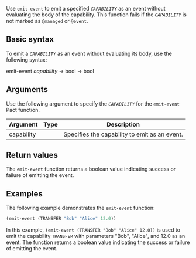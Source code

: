 Use `emit-event` to emit a specified *`CAPABILITY`* as an event without evaluating the body of the capability. This function fails if the *`CAPABILITY`* is not marked as `@managed` or `@event`.

## Basic syntax

To emit a *`CAPABILITY`* as an event without evaluating its body, use the following syntax:

emit-event *capability* -> bool -> bool

## Arguments

Use the following argument to specify the *`CAPABILITY`* for the `emit-event` Pact function.

| Argument   | Type | Description                                       |
|------------|------|---------------------------------------------------|
| capability |      | Specifies the capability to emit as an event.      |

## Return values

The `emit-event` function returns a boolean value indicating success or failure of emitting the event.

## Examples

The following example demonstrates the `emit-event` function:

```lisp
(emit-event (TRANSFER "Bob" "Alice" 12.0))
```

In this example, `(emit-event (TRANSFER "Bob" "Alice" 12.0))` is used to emit the capability `TRANSFER` with parameters "Bob", "Alice", and 12.0 as an event. The function returns a boolean value indicating the success or failure of emitting the event.
